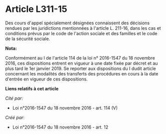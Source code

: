# Article L311-15

Des cours d'appel spécialement désignées connaissent des décisions rendues par les juridictions mentionnées à l'article L.
211-16, dans les cas et conditions prévus par le code de l'action sociale et des familles et le code de la sécurité sociale.

**Nota:**

Conformément au I de l'article 114 de la loi n° 2016-1547 du 18 novembre 2016, ces dispositions entrent en vigueur à une date
fixée par décret et au plus tard le 1er janvier 2019. Se reporter aux dispositions du I dudit article concernant les
modalités des transferts des procédures en cours à la date d'entrée en vigueur de ces dispositions.

**Liens relatifs à cet article**

_Cité par_:

  - Loi n°2016-1547 du 18 novembre 2016 - art. 114 (V)

_Créé par_:

  - Loi n°2016-1547 du 18 novembre 2016 - art. 12
